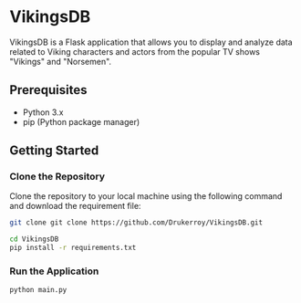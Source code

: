 # VikingsDB

VikingsDB is a Flask application that allows you to display and analyze data related to Viking characters and actors from the popular TV shows "Vikings" and "Norsemen".

## Prerequisites

- Python 3.x
- pip (Python package manager)

## Getting Started

### Clone the Repository

Clone the repository to your local machine using the following command and download the requirement file:

```bash
git clone git clone https://github.com/Drukerroy/VikingsDB.git

cd VikingsDB
pip install -r requirements.txt
```

### Run the Application

```bash
python main.py
```
